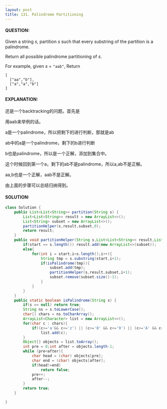 ```yaml
---
layout: post
title: 131. Palindrome Partitioning
---
```


#### QUESTION:

Given a string *s*, partition *s* such that every substring of the partition is a palindrome.

Return all possible palindrome partitioning of *s*.

For example, given *s* = `"aab"`,
Return

```
[
  ["aa","b"],
  ["a","a","b"]
]
```

#### EXPLANATION:

还是一个backtracking的问题。首先是

用aab来举例的话。

a是一个palindrome，所以把剩下的进行判断，那就是ab

ab中的a是一个palindrome，剩下的b进行判断

b也是palindrome，所以是一个正解，添加到集合中。

这个时候回到第一个a，剩下的ab不是palindrome，所以a,ab不是正解。

aa,b也是一个正解，aab不是正解。

由上面的步骤可以总结归纳得到。

#### SOLUTION:

```JAVA
class Solution {
    public List<List<String>> partition(String s) {
        List<List<String>> result = new ArrayList<>();
        List<String> subset = new ArrayList<>();
        partitionHelper(s,result,subset,0);
        return result;
    }
    public void partitionHelper(String s,List<List<String>> result,List<String> subset,int start) {
        if(start == s.length()) result.add(new ArrayList<>(subset));
        else{
            for(int i = start;i<s.length();i++){
                String tmp = s.substring(start,i+1);
                if(isPalindrome(tmp)){
                    subset.add(tmp);
                    partitionHelper(s,result,subset,i+1);
                    subset.remove(subset.size()-1);
                }
            }
        }
    }
    public static boolean isPalindrome(String s) {
        if(s == null) return true;
        String ns = s.toLowerCase();
        char[] chars = ns.toCharArray();
        ArrayList<Character> list = new ArrayList<>();
        for(char c : chars){
            if((c>='a'&& c<='z') || (c>='0' && c<='9') || (c>='A' && c<='Z'))
                list.add(c);
        }
        Object[] objects = list.toArray();
        int pre = 0;int after = objects.length-1;
        while (pre<after){
            char head = (char) objects[pre];
            char end = (char) objects[after];
            if(head!=end)
                return false;
            pre++;
            after--;
        }
        return true;
    }

}
```

